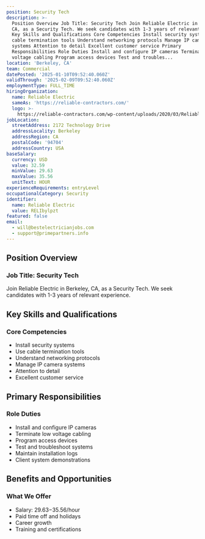 ```yaml
---
position: Security Tech
description: >-
  Position Overview Job Title: Security Tech Join Reliable Electric in Berkeley,
  CA, as a Security Tech. We seek candidates with 1-3 years of relevant experience.
  Key Skills and Qualifications Core Competencies Install security systems Use
  cable termination tools Understand networking protocols Manage IP camera
  systems Attention to detail Excellent customer service Primary
  Responsibilities Role Duties Install and configure IP cameras Terminate low
  voltage cabling Program access devices Test and troubles...
location: 'Berkeley, CA'
team: Commercial
datePosted: '2025-01-10T09:52:40.060Z'
validThrough: '2025-02-09T09:52:40.060Z'
employmentType: FULL_TIME
hiringOrganization:
  name: Reliable Electric
  sameAs: 'https://reliable-contractors.com/'
  logo: >-
    https://reliable-contractors.com/wp-content/uploads/2020/03/Reliable-Electric-Logo.jpg
jobLocation:
  streetAddress: 2172 Technology Drive
  addressLocality: Berkeley
  addressRegion: CA
  postalCode: '94704'
  addressCountry: USA
baseSalary:
  currency: USD
  value: 32.59
  minValue: 29.63
  maxValue: 35.56
  unitText: HOUR
experienceRequirements: entryLevel
occupationalCategory: Security
identifier:
  name: Reliable Electric
  value: RELIbylpzt
featured: false
email:
  - will@bestelectricianjobs.com
  - support@primepartners.info
---
```




## Position Overview
### Job Title: Security Tech
Join Reliable Electric in Berkeley, CA, as a Security Tech. We seek candidates with 1-3 years of relevant experience.

## Key Skills and Qualifications
### Core Competencies
- Install security systems
- Use cable termination tools
- Understand networking protocols
- Manage IP camera systems
- Attention to detail
- Excellent customer service

## Primary Responsibilities
### Role Duties
- Install and configure IP cameras
- Terminate low voltage cabling
- Program access devices
- Test and troubleshoot systems
- Maintain installation logs
- Client system demonstrations

## Benefits and Opportunities
### What We Offer
- Salary: $29.63-$35.56/hour
- Paid time off and holidays
- Career growth
- Training and certifications